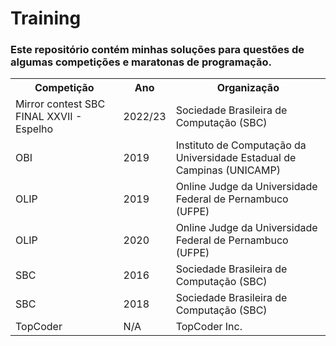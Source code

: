 # Training

### Este repositório contém minhas soluções para questões de algumas competições e maratonas de programação.
<table>
  <tr>
    <th>Competição</th>
    <th>Ano</th>
    <th>Organização</th>
  </tr>
  <tr>
    <td>Mirror contest SBC FINAL XXVII - Espelho</td>
    <td>2022/23</td>
    <td>Sociedade Brasileira de Computação (SBC)</td>
  </tr>
  <tr>
    <td>OBI</td>
    <td>2019</td>
    <td>Instituto de Computação da Universidade Estadual de Campinas (UNICAMP)</td>
  </tr>
  <tr>
    <td>OLIP</td>
    <td>2019</td>
    <td>Online Judge da Universidade Federal de Pernambuco (UFPE)</td>
  </tr>
  <tr>
    <td>OLIP</td>
    <td>2020</td>
    <td>Online Judge da Universidade Federal de Pernambuco (UFPE)</td>
  </tr>
  <tr>
    <td>SBC</td>
    <td>2016</td>
    <td>Sociedade Brasileira de Computação (SBC)</td>
  </tr>
  <tr>
    <td>SBC</td>
    <td>2018</td>
    <td>Sociedade Brasileira de Computação (SBC)</td>
  </tr>
  <tr>
    <td>TopCoder</td>
    <td>N/A</td>
    <td>TopCoder Inc.</td>
  </tr>
</table>
